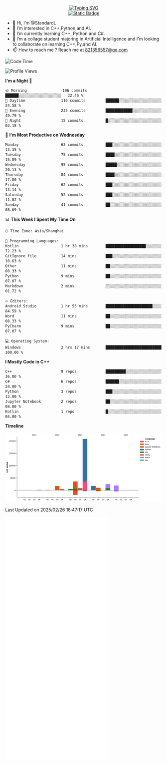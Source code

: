 <!-- Dynamic typing 动态打字 -->
<div align="center">
  <div align="center">
  <a href="https://git.io/typing-svg"><img src="https://readme-typing-svg.demolab.com?font=Tilt+Neon&size=32&pause=1000&center=true&vCenter=true&random=false&width=435&lines=Hello+World!;%E4%BD%A0%E5%A5%BD%EF%BC%8C%E4%B8%96%E7%95%8C%EF%BC%81;%E3%83%8F%E3%83%AD%E3%83%BC%E3%80%81%E3%83%AF%E3%83%BC%E3%83%AB%E3%83%89!" alt="Typing SVG" /></a>
  </div>
</div>

<!-- Profile logo 徽标 -->
<div align="center">
  <a href="https://standardl.github.io">
    <img alt="Static Badge" src="https://img.shields.io/badge/Github.io-Blog-brightgreen?style=for-the-badge&logo=github&link=https%3A%2F%2Fstandardl.github.io">
  </a>
</div>

- 👋 Hi, I’m @StandardL
- 👀 I’m interested in C++,Python,and AI.
- 🌱 I’m currently learning C++, Python and C#.
- 💞️ I’m a collage student majoring in Artificial Intelligence and I'm looking to collaborate on learning C++,Py,and AI.
- 📫 How to reach me ? Reach me at 821356557@qq.com

<!-- Wakatime 数据统计 -->
<!--START_SECTION:waka-->
![Code Time](http://img.shields.io/badge/Code%20Time-132%20hrs%2025%20mins-blue)

![Profile Views](http://img.shields.io/badge/Profile%20Views-0-blue)

**I'm a Night 🦉** 

```text
🌞 Morning                106 commits         ██████░░░░░░░░░░░░░░░░░░░   22.46 % 
🌆 Daytime                116 commits         ██████░░░░░░░░░░░░░░░░░░░   24.58 % 
🌃 Evening                235 commits         ████████████░░░░░░░░░░░░░   49.79 % 
🌙 Night                  15 commits          █░░░░░░░░░░░░░░░░░░░░░░░░   03.18 % 
```
📅 **I'm Most Productive on Wednesday** 

```text
Monday                   63 commits          ███░░░░░░░░░░░░░░░░░░░░░░   13.35 % 
Tuesday                  75 commits          ████░░░░░░░░░░░░░░░░░░░░░   15.89 % 
Wednesday                95 commits          █████░░░░░░░░░░░░░░░░░░░░   20.13 % 
Thursday                 84 commits          ████░░░░░░░░░░░░░░░░░░░░░   17.80 % 
Friday                   62 commits          ███░░░░░░░░░░░░░░░░░░░░░░   13.14 % 
Saturday                 52 commits          ███░░░░░░░░░░░░░░░░░░░░░░   11.02 % 
Sunday                   41 commits          ██░░░░░░░░░░░░░░░░░░░░░░░   08.69 % 
```


📊 **This Week I Spent My Time On** 

```text
🕑︎ Time Zone: Asia/Shanghai

💬 Programming Languages: 
Kotlin                   1 hr 38 mins        ██████████████████░░░░░░░   72.23 % 
GitIgnore file           14 mins             ███░░░░░░░░░░░░░░░░░░░░░░   10.63 % 
Other                    11 mins             ██░░░░░░░░░░░░░░░░░░░░░░░   08.33 % 
Python                   9 mins              ██░░░░░░░░░░░░░░░░░░░░░░░   07.07 % 
Markdown                 2 mins              ░░░░░░░░░░░░░░░░░░░░░░░░░   01.72 % 

🔥 Editors: 
Android Studio           1 hr 55 mins        █████████████████████░░░░   84.59 % 
Word                     11 mins             ██░░░░░░░░░░░░░░░░░░░░░░░   08.33 % 
PyCharm                  9 mins              ██░░░░░░░░░░░░░░░░░░░░░░░   07.07 % 

💻 Operating System: 
Windows                  2 hrs 17 mins       █████████████████████████   100.00 % 
```

**I Mostly Code in C++** 

```text
C++                      9 repos             █████████░░░░░░░░░░░░░░░░   36.00 % 
C#                       6 repos             ██████░░░░░░░░░░░░░░░░░░░   24.00 % 
Python                   3 repos             ███░░░░░░░░░░░░░░░░░░░░░░   12.00 % 
Jupyter Notebook         2 repos             ██░░░░░░░░░░░░░░░░░░░░░░░   08.00 % 
Kotlin                   1 repo              █░░░░░░░░░░░░░░░░░░░░░░░░   04.00 % 
```



**Timeline**

![Lines of Code chart](https://raw.githubusercontent.com/StandardL/StandardL/main/assets/bar_graph.png)


 Last Updated on 2025/02/26 18:47:17 UTC
<!--END_SECTION:waka-->

<img align="center" src="/github-metrics.svg" alt="Metrics" width="65%" />

<!---
StandardL/StandardL is a ✨ special ✨ repository because its `README.md` (this file) appears on your GitHub profile.
You can click the Preview link to take a look at your changes.
--->

